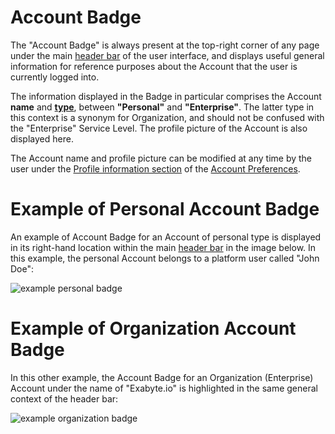 # Account Badge

The "Account Badge" is always present at the top-right corner of any page under the main [header bar](/ui/header-footer.md) of the user interface, and displays useful general information for reference purposes about the Account that the user is currently logged into.
 
 The information displayed in the Badge in particular comprises the Account **name** and **[type](../overview.md)**, between **"Personal"** and **"Enterprise"**. The latter type in this context is a synonym for Organization, and should not be confused with the "Enterprise" Service Level. The profile picture of the Account is also displayed here.
  
 The Account name and profile picture can be modified at any time by the user under the [Profile information section](preferences/profile.md) of the [Account Preferences](preferences-overview.md).
 
# Example of Personal Account Badge
 
An example of Account Badge for an Account of personal type is displayed in its right-hand location within the main [header bar](/ui/header-footer.md) in the image below. In this example, the personal Account belongs to a platform user called "John Doe": 
 
 ![example personal badge](/images/example-personal-badge.png "example personal badge")
 
# Example of Organization Account Badge

In this other example, the Account Badge for an Organization (Enterprise) Account under the name of "Exabyte.io" is highlighted in the same general context of the header bar:

 ![example organization badge](/images/example-organization-badge.png "example organization badge")


